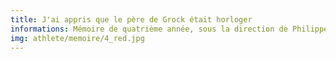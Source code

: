 ```yaml
---
title: J'ai appris que le père de Grock était horloger
informations: Mémoire de quatrième année, sous la direction de Philippe Millot. 250 pages, 3 papiers, 2 bouffants 70 et 80g, gloss 90g. Inserts d'images & d'une affiche A3. Impression noir & blanc et cahiers couleur.
img: athlete/memoire/4_red.jpg
---
```

